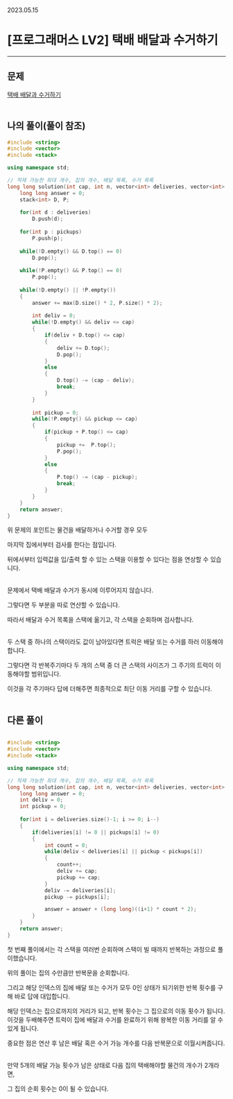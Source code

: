 2023.05.15

# __[프로그래머스 LV2] 택배 배달과 수거하기__

----

## __문제__

[택배 배달과 수거하기](https://school.programmers.co.kr/learn/courses/30/lessons/150369#qna)<br><Br>

## __나의 풀이__(풀이 참조)
```c++
#include <string>
#include <vector>
#include <stack>

using namespace std;

// 적재 가능한 최대 개수, 집의 개수, 배달 목록, 수거 목록
long long solution(int cap, int n, vector<int> deliveries, vector<int> pickups) {
    long long answer = 0;
    stack<int> D, P;
    
    for(int d : deliveries)    
        D.push(d);
    
    for(int p : pickups)    
        P.push(p);
    
    while(!D.empty() && D.top() == 0)
        D.pop();
    
    while(!P.empty() && P.top() == 0)
        P.pop();
    
    while(!D.empty() || !P.empty())
    {
        answer += max(D.size() * 2, P.size() * 2);
        
        int deliv = 0;
        while(!D.empty() && deliv <= cap)
        {
            if(deliv + D.top() <= cap)
            {
                deliv += D.top();
                D.pop();
            }
            else
            {
                D.top() -= (cap - deliv);
                break;
            }
        }
        
        int pickup = 0;
        while(!P.empty() && pickup <= cap)
        {
            if(pickup + P.top() <= cap)
            {
                pickup +=  P.top();
                P.pop();
            }
            else
            {
                P.top() -= (cap - pickup);
                break;
            }
        }
    }
    return answer;
}
```

위 문제의 포인트는 물건을 배달하거나 수거할 경우 모두 

마지막 집에서부터 검사를 한다는 점입니다.

뒤에서부터 입력값을 입/출력 할 수 있는 스택을 이용할 수 있다는 점을 연상할 수 있습니다.<br><BR>

문제에서 택배 배달과 수거가 동시에 이루어지지 않습니다.

그렇다면 두 부분을 따로 연산할 수 있습니다.

따라서 배달과 수거 목록을 스택에 옮기고, 각 스택을 순회하며 검사합니다.<br><Br>

두 스택 중 하나의 스택이라도 값이 남아있다면 트럭은 배달 또는 수거를 하러 이동해야 합니다.

그렇다면 각 반복주기마다 두 개의 스택 중 더 큰 스택의 사이즈가 그 주기의 트럭이 이동해야할 범위입니다. 

이것을 각 주기마다 답에 더해주면 최종적으로 최단 이동 거리를 구할 수 있습니다.<br><BR>

## __다른 풀이__

```c++

#include <string>
#include <vector>
#include <stack>

using namespace std;

// 적재 가능한 최대 개수, 집의 개수, 배달 목록, 수거 목록
long long solution(int cap, int n, vector<int> deliveries, vector<int> pickups) {
    long long answer = 0;
    int deliv = 0;
    int pickup = 0;
    
    for(int i = deliveries.size()-1; i >= 0; i--)
    {
        if(deliveries[i] != 0 || pickups[i] != 0)
        {
            int count = 0;
            while(deliv < deliveries[i] || pickup < pickups[i])
            {
                count++;
                deliv += cap;
                pickup += cap;
            }
            deliv -= deliveries[i];
            pickup -= pickups[i];

            answer = answer + (long long)((i+1) * count * 2);
        }
    }
    return answer;
}
```

첫 번째 풀이에서는 각 스택을 여러번 순회하며 스택이 빌 때까지 반복하는 과정으로 풀이했습니다.

위의 풀이는 집의 수만큼만 반복문을 순회합니다.

그리고 해당 인덱스의 집에 배달 또는 수거가 모두 0인 상태가 되기위한 반복 횟수를 구해 바로 답에 대입합니다.

해당 인덱스는 집으로까지의 거리가 되고, 반복 횟수는 그 집으로의 이동 횟수가 됩니다. 이것을 두배해주면 트럭이 집에 배달과 수거를 완료하기 위해 왕복한 이동 거리를 알 수 있게 됩니다.

중요한 점은 연산 후 남은 배달 혹은 수거 가능 개수를 다음 반복문으로 이월시켜줍니다.<br><Br>

만약 5개의 배달 가능 횟수가 남은 상태로 다음 집의 택배해야할 물건의 개수가 2개라면,

그 집의 순회 횟수는 0이 될 수 있습니다.<Br><Br>